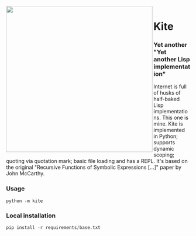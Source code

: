 <img align="left" height="400" src="https://i.imgur.com/5AdZk1U.jpg">


# Kite
### Yet another "Yet another Lisp implementation"

Internet is full of husks of half-baked Lisp implementations.
This one is mine. Kite is implemented in Python; supports 
dynamic scoping; quoting via quotation mark; basic file loading
and has a REPL. It's based on the original "Recursive Functions
of Symbolic Expressions [...]" paper by John McCarthy.

### Usage

```
python -m kite
```

### Local installation

```python
pip install -r requirements/base.txt
```
